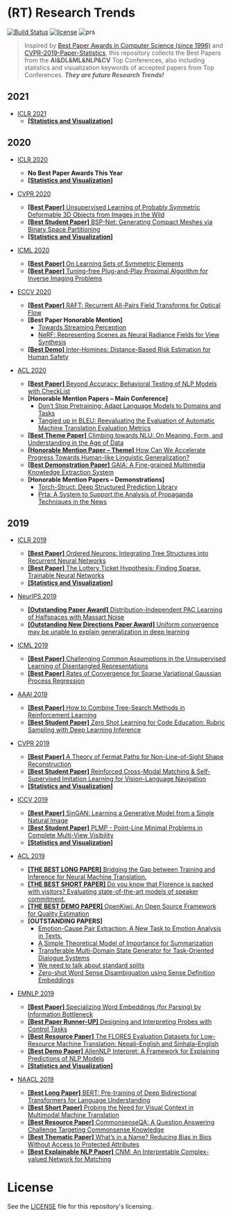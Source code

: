 # (RT) Research Trends

[![Build Status](https://travis-ci.com/Eurus-Holmes/Research_Trends.svg?branch=master)](https://travis-ci.com/Eurus-Holmes/Research_Trends)
[![license](https://img.shields.io/badge/License-MIT-brightgreen.svg)](https://en.wikipedia.org/wiki/MIT_License)
![prs](https://img.shields.io/badge/PRs-welcome-brightgreen.svg)

> Inspired by [Best Paper Awards in Computer Science (since 1996)](https://jeffhuang.com/best_paper_awards.html) and [CVPR-2019-Paper-Statistics](https://github.com/hoya012/CVPR-2019-Paper-Statistics), this repository collects the Best Papers from the **AI&DL&ML&NLP&CV** Top Conferences, also including statistics and visualization keywords of accepted papers from Top Conferences.
> ***They are future Research Trends!***


## 2021

  - [ICLR 2021](https://openreview.net/group?id=ICLR.cc/2021/Conference)
    - [**\[Statistics and Visualization\]**](https://github.com/evanzd/ICLR2021-OpenReviewData)


## 2020

  - [ICLR 2020](https://openreview.net/group?id=ICLR.cc/2020/Conference)
    - **No Best Paper Awards This Year**
    - [**\[Statistics and Visualization\]**](https://github.com/shaohua0116/ICLR2020-OpenReviewData)
  
  - [CVPR 2020](http://cvpr2020.thecvf.com/node/817)
    - [**\[Best Paper\]** Unsupervised Learning of Probably Symmetric Deformable 3D Objects from Images in the Wild](https://openaccess.thecvf.com/content_CVPR_2020/papers/Wu_Unsupervised_Learning_of_Probably_Symmetric_Deformable_3D_Objects_From_Images_CVPR_2020_paper.pdf)
    - [**\[Best Student Paper\]** BSP-Net: Generating Compact Meshes via Binary Space Partitioning](https://openaccess.thecvf.com/content_CVPR_2020/papers/Chen_BSP-Net_Generating_Compact_Meshes_via_Binary_Space_Partitioning_CVPR_2020_paper.pdf)
    - [**\[Statistics and Visualization\]**](https://github.com/hoya012/CVPR-2020-Paper-Statistics)

  - [ICML 2020](https://icml.cc/Conferences/2020/Awards)
    - [**\[Best Paper\]** On Learning Sets of Symmetric Elements](https://proceedings.icml.cc/static/paper_files/icml/2020/1625-Paper.pdf)
    - [**\[Best Paper\]** Tuning-free Plug-and-Play Proximal Algorithm for Inverse Imaging Problems](https://arxiv.org/pdf/2002.09611.pdf)
  
  - [ECCV 2020](https://eccv2020.eu/awards/)
    - [**\[Best Paper\]** RAFT: Recurrent All-Pairs Field Transforms for Optical Flow](https://arxiv.org/pdf/2003.12039.pdf)
    - **\[Best Paper Honorable Mention\]**
      - [Towards Streaming Perception](https://arxiv.org/pdf/2005.10420.pdf)
      - [NeRF: Representing Scenes as Neural Radiance Fields for View Synthesis](https://arxiv.org/pdf/2003.08934.pdf)
    - [**\[Best Demo\]** Inter-Homines: Distance-Based Risk Estimation for Human Safety](https://arxiv.org/pdf/2007.10243.pdf)
  
  - [ACL 2020](https://acl2020.org/blog/ACL-2020-best-papers/)
    - [**\[Best Paper\]** Beyond Accuracy: Behavioral Testing of NLP Models with CheckList](https://arxiv.org/pdf/2005.04118.pdf)
    - **[Honorable Mention Papers – Main Conference]** 
      - [Don’t Stop Pretraining: Adapt Language Models to Domains and Tasks](https://www.aclweb.org/anthology/2020.acl-main.740.pdf)
      - [Tangled up in BLEU: Reevaluating the Evaluation of Automatic Machine Translation Evaluation Metrics](https://www.aclweb.org/anthology/2020.acl-main.448.pdf)
    - [**\[Best Theme Paper\]** Climbing towards NLU: On Meaning, Form, and Understanding in the Age of Data](https://www.aclweb.org/anthology/2020.acl-main.463.pdf)
    - [**[Honorable Mention Paper – Theme]** How Can We Accelerate Progress Towards Human-like Linguistic Generalization?](https://www.aclweb.org/anthology/2020.acl-main.465.pdf)
    - [**\[Best Demonstration Paper\]** GAIA: A Fine-grained Multimedia Knowledge Extraction System](https://www.aclweb.org/anthology/2020.acl-demos.11.pdf)
    - **[Honorable Mention Papers – Demonstrations]** 
      - [Torch-Struct: Deep Structured Prediction Library](https://www.aclweb.org/anthology/2020.acl-demos.38.pdf)
      - [Prta: A System to Support the Analysis of Propaganda Techniques in the News](https://arxiv.org/pdf/2005.05854.pdf)
      
      
    
    
## 2019

  - [ICLR 2019](https://iclr.cc/Conferences/2019/Awards)
    - [**\[Best Paper\]** Ordered Neurons: Integrating Tree Structures into Recurrent Neural Networks](https://openreview.net/pdf?id=B1l6qiR5F7)
    - [**\[Best Paper\]** The Lottery Ticket Hypothesis:  Finding Sparse, Trainable Neural Networks](https://openreview.net/pdf?id=rJl-b3RcF7)
    - [**\[Statistics and Visualization\]**](https://github.com/Eurus-Holmes/Research_Trends/blob/master/ICLR2019/frequency.png)

  - [NeurIPS 2019](https://medium.com/@NeurIPSConf/neurips-2019-paper-awards-807e41d0c1e)
    - [**\[Outstanding Paper Award\]** Distribution-Independent PAC Learning of Halfspaces with Massart Noise](https://papers.nips.cc/paper/8722-distribution-independent-pac-learning-of-halfspaces-with-massart-noise.pdf)
    - [**\[Outstanding New Directions Paper Award\]** Uniform convergence may be unable to explain generalization in deep learning](https://papers.nips.cc/paper/9336-uniform-convergence-may-be-unable-to-explain-generalization-in-deep-learning.pdf)
  
  - [ICML 2019](https://medium.com/syncedreview/icml-2019-google-eth-zurich-mpi-is-cambridge-prowler-io-share-best-paper-honours-4aeabd5c9fc8)
    - [**\[Best Paper\]** Challenging Common Assumptions in the Unsupervised Learning of Disentangled Representations](https://arxiv.org/pdf/1811.12359.pdf)
    - [**\[Best Paper\]** Rates of Convergence for Sparse Variational Gaussian Process Regression](https://arxiv.org/pdf/1903.03571.pdf)
 
  - [AAAI 2019](https://aaai.org/Awards/paper.php)
    - [**\[Best Paper\]** How to Combine Tree-Search Methods in Reinforcement Learning](https://arxiv.org/pdf/1809.01843.pdf)
    - [**\[Best Student Paper\]** Zero Shot Learning for Code Education: Rubric Sampling with Deep Learning Inference](https://arxiv.org/pdf/1811.10092.pdf)
    
  - [CVPR 2019](https://medium.com/syncedreview/cvpr-2019-attracts-9k-attendees-best-papers-announced-imagenet-honoured-10-years-later-bc244888907a)
    - [**\[Best Paper\]** A Theory of Fermat Paths for Non-Line-of-Sight Shape Reconstruction](https://www.ri.cmu.edu/wp-content/uploads/2019/05/cvpr2019.pdf)
    - [**\[Best Student Paper\]** Reinforced Cross-Modal Matching & Self-Supervised Imitation Learning for Vision-Language Navigation](https://arxiv.org/pdf/1811.10092.pdf)
    - [**\[Statistics and Visualization\]**](https://github.com/Eurus-Holmes/Research_Trends/blob/master/CVPR2019/keywords.png)
    
  - [ICCV 2019](https://medium.com/syncedreview/iccv-2019-best-papers-announced-27a1a21311e1)
    - [**\[Best Paper\]** SinGAN: Learning a Generative Model from a Single Natural Image](https://arxiv.org/pdf/1905.01164.pdf)
    - [**\[Best Student Paper\]** PLMP - Point-Line Minimal Problems in Complete Multi-View Visibility](https://arxiv.org/pdf/1903.10008.pdf)
    - [**\[Statistics and Visualization\]**](https://github.com/Eurus-Holmes/Research_Trends/blob/master/ICCV2019/keywords.png)
    
  - [ACL 2019](http://www.acl2019.org/EN/winners-of-acl-2019-best-paper-awards.xhtml)
    - [**\[THE BEST LONG PAPER\]** Bridging the Gap between Training and Inference for Neural Machine Translation.](https://www.aclweb.org/anthology/P19-1426)
    - [**\[THE BEST SHORT PAPER\]** Do you know that Florence is packed with visitors? Evaluating state-of-the-art models of speaker commitment.](https://www.aclweb.org/anthology/P19-1412)
    - [**\[THE BEST DEMO PAPER\]** OpenKiwi: An Open Source Framework for Quality Estimation](https://www.aclweb.org/anthology/P19-3020)
    - **[OUTSTANDING PAPERS]** 
      - [Emotion-Cause Pair Extraction: A New Task to Emotion Analysis in Texts.](https://www.aclweb.org/anthology/P19-1096)
      - [A Simple Theoretical Model of Importance for Summarization](https://www.aclweb.org/anthology/P19-1101)
      - [Transferable Multi-Domain State Generator for Task-Oriented Dialogue Systems](https://www.aclweb.org/anthology/P19-1078)
      - [We need to talk about standard splits](https://www.aclweb.org/anthology/P19-1267)
      - [Zero-shot Word Sense Disambiguation using Sense Definition Embeddings](https://www.aclweb.org/anthology/P19-1568)

  - [EMNLP 2019](https://www.emnlp-ijcnlp2019.org/program/accepted/)
    - [**\[Best Paper\]** Specializing Word Embeddings (for Parsing) by Information Bottleneck](https://www.aclweb.org/anthology/D19-1276.pdf)
    - [**\[Best Paper Runner-UP\]** Designing and Interpreting Probes with Control Tasks](https://www.aclweb.org/anthology/D19-1275.pdf)
    - [**\[Best Resource Paper\]** The FLORES Evaluation Datasets for Low-Resource Machine Translation: Nepali–English and Sinhala–English](https://www.aclweb.org/anthology/D19-1632.pdf)
    - [**\[Best Demo Paper\]** AllenNLP Interpret: A Framework for Explaining Predictions of NLP Models](https://www.aclweb.org/anthology/D19-3002.pdf)
    - [**\[Statistics and Visualization\]**](https://github.com/roomylee/EMNLP-2019-Papers)
    
  - [NAACL 2019](https://naacl2019.org/blog/best-papers/)
    - [**\[Best Long Paper\]** BERT: Pre-training of Deep Bidirectional Transformers for Language Understanding](https://www.aclweb.org/anthology/N19-1423)
    - [**\[Best Short Paper\]** Probing the Need for Visual Context in Multimodal Machine Translation](https://www.aclweb.org/anthology/N19-1422)
    - [**\[Best Resource Paper\]** CommonsenseQA: A Question Answering Challenge Targeting Commonsense Knowledge](https://www.aclweb.org/anthology/N19-1421)
    - [**\[Best Thematic Paper\]** What’s in a Name? Reducing Bias in Bios Without Access to Protected Attributes](https://www.aclweb.org/anthology/N19-1424)
    - [**\[Best Explainable NLP Paper\]** CNM: An Interpretable Complex-valued Network for Matching](https://www.aclweb.org/anthology/N19-1420)
    
    
# License

See the [LICENSE](https://github.com/Eurus-Holmes/Research_Trends/blob/master/LICENSE) file for this repository's licensing.
 
    


